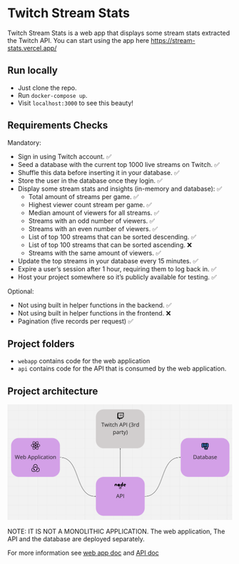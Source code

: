 # Twitch Stream Stats

Twitch Stream Stats is a web app that displays some stream stats extracted the Twitch API. You can start using the app here https://stream-stats.vercel.app/

## Run locally

- Just clone the repo.
- Run `docker-compose up`.
- Visit `localhost:3000` to see this beauty!

## Requirements Checks

Mandatory:

- Sign in using Twitch account. ✅
- Seed a database with the current top 1000 live streams on Twitch. ✅
- Shuffle this data before inserting it in your database. ✅
- Store the user in the database once they login. ✅
- Display some stream stats and insights (in-memory and database): ✅
  - Total amount of streams per game. ✅
  - Highest viewer count stream per game. ✅
  - Median amount of viewers for all streams. ✅
  - Streams with an odd number of viewers. ✅
  - Streams with an even number of viewers. ✅
  - List of top 100 streams that can be sorted descending. ✅
  - List of top 100 streams that can be sorted ascending. ❌
  - Streams with the same amount of viewers. ✅
- Update the top streams in your database every 15 minutes. ✅
- Expire a user’s session after 1 hour, requiring them to log back in. ✅
- Host your project somewhere so it’s publicly available for testing. ✅

Optional:

- Not using built in helper functions in the backend. ✅
- Not using built in helper functions in the frontend. ❌
- Pagination (five records per request) ✅

## Project folders

- `webapp` contains code for the web application
- `api` contains code for the API that is consumed by the web application.

## Project architecture

![project-arch](https://github.com/RowenaRavenclawWithExtraClaws/twitch-stream-stats/blob/main/project-arch.png)

NOTE: IT IS NOT A MONOLITHIC APPLICATION. The web application, The API and the database are deployed separately.

For more information see [web app doc](webapp/README.md) and [API doc](api/README.md)
